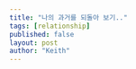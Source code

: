 ```yaml
---
title: "나의 과거를 되돌아 보기.."
tags: [relationship]
published: false
layout: post
author: "Keith"
---
```

